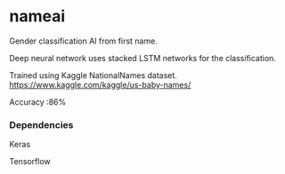 # nameai
Gender classification AI from first name.

Deep neural network uses stacked LSTM networks for the classification.

Trained using Kaggle NationalNames dataset.
https://www.kaggle.com/kaggle/us-baby-names/

Accuracy :86%

### Dependencies
Keras

Tensorflow

